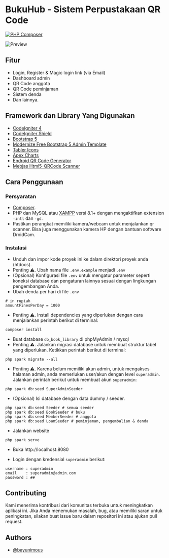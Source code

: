 # BukuHub - Sistem Perpustakaan QR Code

[![PHP Composer](https://github.com/ikhsan3adi/sistem-perpustakaan-qr-code/actions/workflows/php.yml/badge.svg)](https://github.com/ikhsan3adi/sistem-perpustakaan-qr-code/actions/workflows/php.yml)

![Preview](https://github.com/ikhsan3adi/sistem-perpustakaan-qr-code/raw/main/screenshots/home.png)

## Fitur

- Login, Register & Magic login link (via Email)
- Dashboard admin
- QR Code anggota
- QR Code peminjaman
- Sistem denda
- Dan lainnya.

## Framework dan Library Yang Digunakan

- [CodeIgniter 4](https://codeigniter.com/)
- [CodeIgniter Shield](https://codeigniter4.github.io/shield/)
- [Bootstrap 5](https://getbootstrap.com/)
- [Modernize Free Bootstrap 5 Admin Template](https://adminmart.com/product/modernize-free-bootstrap-5-admin-template/)
- [Tabler Icons](https://tabler-icons.io/)
- [Apex Charts](https://apexcharts.com/)
- [Endroid QR Code Generator](https://github.com/endroid/qr-code)
- [Mebjas Html5-QRCode Scanner](https://github.com/mebjas/html5-qrcode)

## Cara Penggunaan

### Persyaratan

- [Composer](https://getcomposer.org/).
- PHP dan MySQL atau [XAMPP](https://www.apachefriends.org/download.html) versi 8.1+ dengan mengaktifkan extension `-intl` dan `-gd`.
- Pastikan perangkat memiliki kamera/webcam untuk menjalankan qr scanner. Bisa juga menggunakan kamera HP dengan bantuan software DroidCam.

### Instalasi

- Unduh dan impor kode proyek ini ke dalam direktori proyek anda (htdocs).
- Penting ⚠️. Ubah nama file `.env.example` menjadi `.env`
- (Opsional) Konfigurasi file `.env` untuk mengatur parameter seperti koneksi database dan pengaturan lainnya sesuai dengan lingkungan pengembangan Anda.
- Ubah denda per hari di file `.env`

```
# in rupiah
amountFinesPerDay = 1000
```

- Penting ⚠️. Install dependencies yang diperlukan dengan cara menjalankan perintah berikut di terminal:

```shell
composer install
```

- Buat database `db_book_library` di phpMyAdmin / mysql
- Penting ⚠️. Jalankan migrasi database untuk membuat struktur tabel yang diperlukan. Ketikkan perintah berikut di terminal:

```shell
php spark migrate --all
```

- Penting ⚠️. Karena belum memiliki akun admin, untuk mengakses halaman admin, anda memerlukan user/akun dengan level `superadmin`. Jalankan perintah berikut untuk membuat akun `superadmin`:

```shell
php spark db:seed SuperAdminSeeder
```

- (Opsional) Isi database dengan data dummy / seeder.

```shell
php spark db:seed Seeder # semua seeder
php spark db:seed BookSeeder # buku
php spark db:seed MemberSeeder # anggota
php spark db:seed LoanSeeder # peminjaman, pengembalian & denda
```

- Jalankan website

```shell
php spark serve
```

- Buka http://localhost:8080

- Login dengan kredensial `superadmin` berikut:

```
username : superadmin
email    : superadmin@admin.com
password : ##
```

## Contributing

Kami menerima kontribusi dari komunitas terbuka untuk meningkatkan aplikasi ini. Jika Anda menemukan masalah, bug, atau memiliki saran untuk peningkatan, silakan buat issue baru dalam repositori ini atau ajukan pull request.

## Authors

- [@bayunimous](https://www.github.com/bayunimous)
